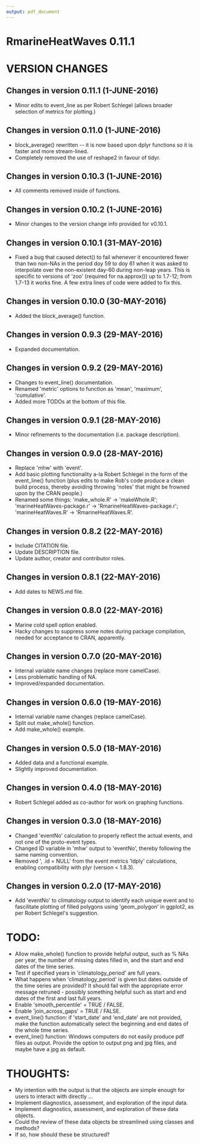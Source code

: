 ```yaml
---
output: pdf_document
---
```

# RmarineHeatWaves 0.11.1

# VERSION CHANGES
## Changes in version 0.11.1 (1-JUNE-2016)
* Minor edits to event_line as per Robert Schlegel (allows broader selection of
metrics for plotting.)

## Changes in version 0.11.0 (1-JUNE-2016)
* block_average() rewritten -- it is now based upon dplyr functions so it is 
faster and more stream-lined.
* Completely removed the use of reshape2 in favour of tidyr.

## Changes in version 0.10.3 (1-JUNE-2016)
* All comments removed inside of functions.

## Changes in version 0.10.2 (1-JUNE-2016)
* Minor changes to the version change info provided for v0.10.1. 

## Changes in version 0.10.1 (31-MAY-2016)
* Fixed a bug that caused detect() to fail whenever it encountered fewer than two 
non-NAs in the period doy 59 to doy 61 when it was asked to interpolate over 
the non-existent day-60 during non-leap years. This is specific to versions of
'zoo' (required for na.approx()) up to 1.7-12; from 1.7-13 it works fine. A few 
extra lines of code were added to fix this.

## Changes in version 0.10.0 (30-MAY-2016)
* Added the block_average() function.

## Changes in version 0.9.3 (29-MAY-2016)
* Expanded documentation.

## Changes in version 0.9.2 (29-MAY-2016)
* Changes to event_line() documentation.
* Renamed 'metric' options to function as 'mean', 'maximum', 'cumulative'.
* Added more TODOs at the bottom of this file.

## Changes in version 0.9.1 (28-MAY-2016)
* Minor refinements to the documentation (i.e. package description).

## Changes in version 0.9.0 (28-MAY-2016)
* Replace 'mhw' with 'event'.
* Add basic plotting functionality a-la Robert Schlegel in the form of the 
event_line() function (plus edits to make Rob's code produce a clean build 
process, thereby avoiding throwing 'notes' that might be frowned upon by the 
CRAN people.)
* Renamed some things: 'make_whole.R' -> 'makeWhole.R'; 'marineHeatWaves-package.r' 
-> 'RmarineHeatWaves-package.r'; 'marineHeatWaves.R' -> 'RmarineHeatWaves.R'.

## Changes in version 0.8.2 (22-MAY-2016)
* Include CITATION file.
* Update DESCRIPTION file.
* Update author, creator and contributor roles.

## Changes in version 0.8.1 (22-MAY-2016)
* Add dates to NEWS.md file.

## Changes in version 0.8.0 (22-MAY-2016)
* Marine cold spell option enabled.
* Hacky changes to suppress some notes during package compilation, needed for
acceptance to CRAN, apparently.

## Changes in version 0.7.0 (20-MAY-2016)
* Internal variable name changes (replace more camelCase).
* Less problematic handling of NA.
* Improved/expanded documentation.

## Changes in version 0.6.0 (19-MAY-2016)
* Internal variable name changes (replace camelCase).
* Split out make_whole() function.
* Add make_whole() example.

## Changes in version 0.5.0 (18-MAY-2016)
* Added data and a functional example.
* Slightly improved documentation.

## Changes in version 0.4.0 (18-MAY-2016)
* Robert Schlegel added as co-author for work on graphing functions.

## Changes in version 0.3.0 (18-MAY-2016)
* Changed 'eventNo' calculation to properly reflect the actual events, and not 
one of the proto-event types.
* Changed ID variable in 'mhw' output to 'eventNo', thereby following the same
naming convention.
* Removed ', .id = NULL' from the event metrics 'ldply' calculations, enabling
compatibility with plyr (version < 1.8.3).

## Changes in version 0.2.0 (17-MAY-2016)
* Add 'eventNo' to climatology output to identify each unique event and to
fascilitate plotting of filled polygons using 'geom_polygon' in ggplot2, as per
Robert Schlegel's suggestion.

# TODO:
* Allow make_whole() function to provide helpful output, such as % NAs per year,
the number of missing dates filled in, and the start and end dates of the time
series.
* Test if specified years in 'climatology_period' are full years.
* What happens when 'climatology_period' is given but dates outside of the time 
series are provided? It should fail with the appropriate error message 
retruned - possibly something helpful such as start and end dates of the first
and last full years.
* Enable 'smooth_percentile' = TRUE / FALSE.
* Enable 'join_across_gaps' = TRUE / FALSE.
* event_line() function: if 'start_date' and 'end_date' are not provided, make
the function automatically select the beginning and end dates of the whole time
series.
* event_line() function: Windows computers do not easily produce pdf files as 
output. Provide the option to output png and jpg files, and maybe have a jpg as
default.

# THOUGHTS:
* My intention with the output is that the objects are simple enough for users 
to interact with directly ...
* Implement diagnostics, assessment, and exploration of the input data.
* Implement diagnostics, assessment, and exploration of these data objects.
* Could the review of these data objects be streamlined using classes and methods?
* If so, how should these be structured?